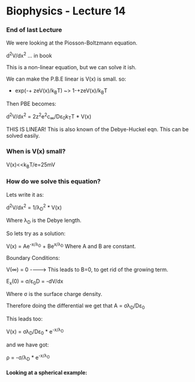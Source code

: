 # Biophysics - Lecture 14

### End of last Lecture

We were looking at the Piosson-Boltzmann equation.

d<sup>2</sup>V/dx<sup>2</sup> ... in book

This is a non-linear equation, but we can solve it ish.

We can make the P.B.E linear is V(x) is small. so:
  - exp(-+ zeV(x)/k<sub>B</sub>T) ~> 1-+zeV(x)/k<sub>B</sub>T

Then PBE becomes:

d<sup>2</sup>V/dx<sup>2</sup> = 2z<sup>2</sup>e<sup>2</sup>c<sub>&infin;</sub>/D&epsilon;<sub>0</sub>k<sub>T</sub>T * V(x)

THIS IS LINEAR! This is also known of the Debye-Huckel eqn. This can be solved easily.

### When is V(x) small?

V(x)&lt;&lt;k<sub>B</sub>T/e=25mV


### How do we solve this equation?
Lets write it as:

d<sup>2</sup>V/dx<sup>2</sup> = 1/&lambda;<sub>D</sub><sup>2</sup> * V(x)

Where &lambda;<sub>D</sub> is the Debye length.

So lets try as a solution:

V(x) = Ae<sup>-x/&lambda;<sub>D</sub></sup> + Be<sup>x/&lambda;<sub>D</sub></sup> Where A and B are constant.

Boundary Conditions:

 V(&infin;) = 0 ----> This leads to B=0, to get rid of the growing term.

 E<sub>x</sub>(0) = &sigma;/&epsilon;<sub>0</sub>D = -dV/dx

 Where &sigma; is the surface charge density.

 Therefore doing the differential we get that A = &sigma;&lambda;<sub>D</sub>/D&epsilon;<sub>0</sub>

 This leads too:

 V(x) = &sigma;&lambda;<sub>D</sub>/D&epsilon;<sub>0</sub> * e<sup>-x/&lambda;<sub>D</sub></sup>

 and we have got:

 &rho; = -&sigma;/&lambda;<sub>D</sub> * e<sup>-x/&lambda;<sub>D</sub></sup>

 #### Looking at a spherical example:
